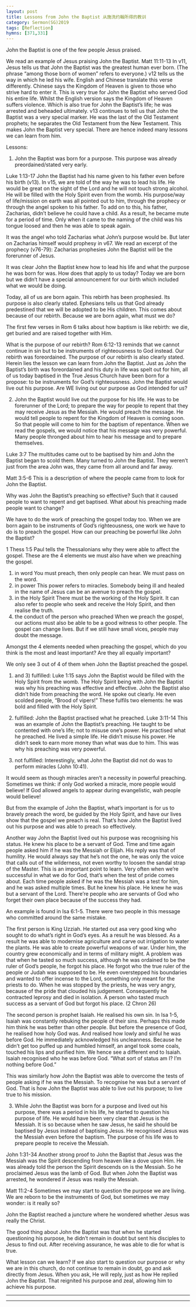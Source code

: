 ```yaml
---
layout: post
title: Lessons from John the Baptist 从施洗约翰所得的教训
category: Sermon(SG)2019
tags: [Reflection]
hymns: [371,331]
---
```


John the Baptist is one of the few people Jesus praised. 

We read an example of Jesus praising John the Baptist.
Matt 11:11-13
In v11, Jesus tells us that John the Baptist was the greatest human ever born. (The phrase “among those born of women” refers to everyone.)
v12 tells us the way in which he led his wife. English and Chinese translate this verse differently. Chinese says the Kingdom of Heaven is given to those who strive hard to enter it. This is very true for John the Baptist who served God his entire life. Whilst the English version says the Kingdom of Heaven suffers violence. Which is also true for John the Baptist’s life; he was arrested and beheaded ultimately. 
v13 continues to tell us that John the Baptist was a very special marker. He was the last of the Old Testament prophets; he separates the Old Testament from the New Testament. This makes John the Baptist very special. There are hence indeed many lessons we can learn from him. 

Lessons:
1. John the Baptist was born for a purpose. This purpose was already preordained/stated very early.

Luke 1:13-17
John the Baptist had his name given to his father even before his birth (v13). In v15, we are told of the way he was to lead his life. He would be great on the sight of the Lord and he will not touch strong alcohol. He will be filled with the Holy Spirit even from the womb. His purpose/way of life/mission on earth was all pointed out to him, through the prophecy or through the angel spoken to his father. To add on to this, his father, Zacharias, didn’t believe he could have a child. As a result, he became mute for a period of time. Only when it came to the naming of the child was his tongue loosed and then he was able to speak again. 

It was the angel who told Zacharias what John’s purpose would be. But later on Zacharias himself would prophesy in v67. We read an excerpt of the prophecy (v76-79): Zacharias prophesies John the Baptist will be the forerunner of Jesus.

It was clear John the Baptist knew how to lead his life and what the purpose he was born for was. How does that apply to us today? Today we are born but we didn’t have a special announcement for our birth which included what we would be doing. 

Today, all of us are born again. This rebirth has been prophesied. Its purpose is also clearly stated. Ephesians tells us that God already predestined that we will be adopted to be His children. This comes about because of our rebirth. Because we are born again, what must we do?

The first few verses in Rom 6 talks about how baptism is like rebirth: we die, get buried and are raised together with Him. 

What is the purpose of our rebirth?
Rom 6:12-13 reminds that we cannot continue in sin but to be instruments of righteousness to God instead. Our rebirth was foreordained. The purpose of our rebirth is also clearly stated. Herein lies the lesson we can learn from John the Baptist. Just as John the Baptist’s birth was foreordained and his duty in life was spelt out for him, all of us today baptised in the True Jesus Church have been born for a propose: to be instruments for God’s righteousness. John the Baptist would live out his purpose. Are WE living out our purpose as God intended for us?

2. John the Baptist would live out the purpose for his life. He was to be forerunner of the Lord; to prepare the way for people to repent that they may receive Jesus as the Messiah. He would preach the message. He would tell people to repent for the Kingdom of Heaven is coming soon. So that people will come to him for the baptism of repentance. When we read the gospels, we would notice that his message was very powerful. Many people thronged about him to hear his message and to prepare themselves. 

Luke 3:7
The multitudes came out to be baptised by him and John the Baptist began to scold them. Many turned to John the Baptist. They weren’t just from the area John was, they came from all around and far away. 

Matt 3:5-6
This is a description of where the people came from to look for John the Baptist. 

Why was John the Baptist’s preaching so effective? Such that it caused people to want to repent and get baptised. What about his preaching made people want to change?

We have to do the work of preaching the gospel today too. When we are born again to be instruments of God’s righteousness, one work we have to do is to preach the gospel. How can our preaching be powerful like John the Baptist?

1 Thess 1:5
Paul tells the Thessalonians why they were able to affect the gospel. These are the 4 elements we must also have when we preaching the gospel. 
1) in word
You must preach, then only people can hear. We must pass on the word. 
2) in power 
This power refers to miracles. Somebody being ill and healed in the name of Jesus can be an avenue to preach the gospel.
3) in the Holy Spirit 
There must be the working of the Holy Spirit. It can also refer to people who seek and receive the Holy Spirit, and then realise the truth.
4) the conduct of the person who preached 
When we preach the gospel, our actions must also be able to be a good witness to other people. The gospel can change lives. But if we still have small vices, people may doubt the message. 

Amongst the 4 elements needed when preaching the gospel, which do you think is the most and least important? Are they all equally important? 

We only see 3 out of 4 of them when John the Baptist preached the gospel.

1) and 3) fulfilled:
Luke 1:15 says John the Baptist would be filled with the Holy Spirit from the womb. The Holy Spirit being with John the Baptist was why his preaching was effective and effective. John the Baptist also didn’t hide from preaching the word. He spoke out clearly. He even scolded people, “Brood of vipers!” These fulfils two elements: he was bold and filled with the Holy Spirit. 

4) fulfilled:
John the Baptist practised what he preached. 
Luke 3:11-14
This was an example of John the Baptist’s preaching. He taught to be contented with one’s life; not to misuse one’s power. He practised what he preached. He lived a simple life. He didn’t misuse his power. He didn’t seek to earn more money than what was due to him. This was why his preaching was very powerful. 

3) not fulfilled:
Interestingly, what John the Baptist did not do was to perform miracles (John 10:41). 

It would seem as though miracles aren’t a necessity in powerful preaching. Sometimes we think: if only God worked a miracle, more people would believe! If God allowed angels to appear during evangelistic, wah people would believe!

But from the example of John the Baptist, what’s important is for us to bravely preach the word, be guided by the Holy Spirit, and have our lives show that the gospel we preach is real. That’s how John the Baptist lived out his purpose and was able to preach so effectively. 

Another way John the Baptist lived out his purpose was recognising his status. He knew his place to be a servant of God. Time and time again people asked him if he was the Messiah or Elijah. His reply was that of humility. He would always say that he’s not the one, he was only the voice that calls out of the wilderness, not even worthy to loosen the sandal strap of the Master. This is an important point to learn. Very often when we’re successful in what we do for God, that’s when the test of pride comes about. Each time people asked if he was the Messiah was a test for him, and he was asked multiple times. But he knew his place. He knew he was but a servant of the Lord. There’re people who are servants of God who forget their own place because of the success they had. 

An example is found in Isa 6:1-5. There were two people in this message who committed around the same mistake. 

The first person is King Uzziah. He started out asa very good king who sought to do what’s right in God’s eyes. As a result he was blessed. As a result he was able to modernise agriculture and carve out irrigation to water the plants. He was able to create powerful weapons of war. Under him, the country grew economically and in terms of military might. A problem was that when he tasted so much success, although he was ordained to be the ruler of God’s people, he forgot his place. He forgot who the true ruler of the people or Judah was supposed to be. He even overstepped his boundaries and wanted to offer incense to the Lord, something only meant for the priests to do. When he was stopped by the priests, he was very angry, because of the pride that clouded his judgement. Consequently he contracted leprosy and died in isolation. A person who tasted much success as a servant of God but forgot his place. (2 Chron 26)

The second person is prophet Isaiah. He realised his own sin. In Isa 1-5, Isaiah was constantly rebuking the people of their sins. Perhaps this made him think he was better than other people. But before the presence of God, he realised how holy God was. And realised how lowly and sinful he was before God. He immediately acknowledged his uncleanness. Because he didn’t get too puffed up and humbled himself, an angel took some coals, touched his lips and purified him. We hence see a different end to Isaiah. Isaiah recognised who he was before God. “What sort of status am I? I’m nothing before God.”

This was similarly how John the Baptist was able to overcome the tests of people asking if he was the Messiah. To recognise he was but a servant of God. That is how John the Baptist was able to live out his purpose; to live true to his mission. 

3. While John the Baptist was born for a purpose and lived out his purpose, there was a period in his life, he started to question his purpose of life. He would have been very clear that Jesus is the Messiah. It is so because when he saw Jesus, he said he should be baptised by Jesus instead of baptising Jesus. He recognised Jesus was the Messiah even before the baptism. The purpose of his life was to prepare people to receive the Messiah. 

John 1:31-34
Another strong proof to John the Baptist that Jesus was the Messiah was the Spirit descending from heaven like a dove upon Him. He was already told the person the Spirit descends on is the Messiah. So he proclaimed Jesus was the lamb of God. But when John the Baptist was arrested, he wondered if Jesus was really the Messiah. 

Matt 11:2-4
Sometimes we may start to question the purpose we are living. We are reborn to be the instruments of God, but sometimes we may wonder: is it really so?

John the Baptist reached a juncture where he wondered whether Jesus was really the Christ. 

The good thing about John the Baptist was that when he started questioning his purpose, he didn’t remain in doubt but sent his disciples to Jesus to find out. After receiving assurance, he was able to die for what is true. 

What lesson can we learn? If we also start to question our purpose or why we are in this church, do not continue to remain in doubt, go and ask directly from Jesus. When you ask, He will reply, just as how He replied John the Baptist. That reignited his purpose and zeal, allowing him to achieve his purpose. 



----
****
